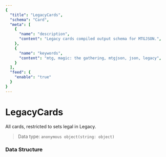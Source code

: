 ```yaml
---
{
  "title": "LegacyCards",
  "schema": "Card",
  "meta": [
    {
      "name": "description",
      "content": "Legacy cards compiled output schema for MTGJSON.",
    },
    {
      "name": "keywords",
      "content": "mtg, magic: the gathering, mtgjson, json, legacy",
    }
  ],
  "feed": {
    "enable": "true"
  }
}
---
```


# LegacyCards

All cards, restricted to sets legal in Legacy.

> Data type: `anonymous object(string: object)`  

### Data Structure

<Documentation/>
